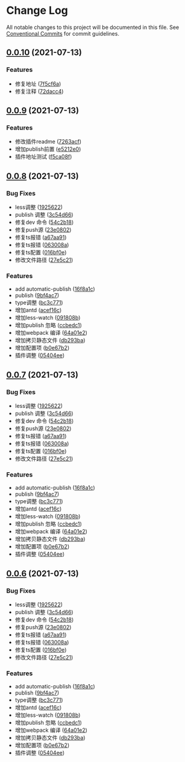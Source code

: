 # Change Log

All notable changes to this project will be documented in this file.
See [Conventional Commits](https://conventionalcommits.org) for commit guidelines.

## [0.0.10](https://github.com/xbcc123/xbc-monorep/compare/v0.0.9...v0.0.10) (2021-07-13)


### Features

* 修复地址 ([7f5cf6a](https://github.com/xbcc123/xbc-monorep/commit/7f5cf6a824ed15a6ee811a9e4f3ebce065c3afef))
* 修复注释 ([72dacc4](https://github.com/xbcc123/xbc-monorep/commit/72dacc4bc8b4a36b7c7da66be7bdfe5839b86766))





## [0.0.9](https://github.com/xbcc123/xbc-monorep/compare/v0.0.8...v0.0.9) (2021-07-13)


### Features

* 修改插件readme ([7263acf](https://github.com/xbcc123/xbc-monorep/commit/7263acfadbf910756dfca7f8af68f9645746994f))
* 增加publish前置 ([e5212e0](https://github.com/xbcc123/xbc-monorep/commit/e5212e00a5de71ccf397f4d47ef16b72c5c155a6))
* 插件地址测试 ([f5ca08f](https://github.com/xbcc123/xbc-monorep/commit/f5ca08f229673cfb7fd71dfdf07aa1748f67f0df))





## [0.0.8](https://github.com/xbcc123/xbc-monorep/compare/v0.0.5...v0.0.8) (2021-07-13)


### Bug Fixes

* less调整 ([1925622](https://github.com/xbcc123/xbc-monorep/commit/1925622e5b3e2b8bbf82a62e195247f6df7a3034))
* publish 调整 ([3c54d66](https://github.com/xbcc123/xbc-monorep/commit/3c54d6664ace87dbe509be4e878a09953d5bb420))
* 修复dev 命令 ([54c2b18](https://github.com/xbcc123/xbc-monorep/commit/54c2b18c59960e9cbb28a74dbebc62bb7aa8534b))
* 修复push源 ([23e0802](https://github.com/xbcc123/xbc-monorep/commit/23e0802d22ed9710b11e7b14353b7262d1e6ea0b))
* 修复ts报错 ([a67aa91](https://github.com/xbcc123/xbc-monorep/commit/a67aa91eb5b9a3898a0fce4131dfa83e30d728c9))
* 修复ts报错 ([063008a](https://github.com/xbcc123/xbc-monorep/commit/063008aff6ca4139bc536393c54dc8492dd855cf))
* 修复ts配置 ([016bf0e](https://github.com/xbcc123/xbc-monorep/commit/016bf0eb373e68e0fb4139d4844f3ccfdf038158))
* 修改文件路径 ([27e5c21](https://github.com/xbcc123/xbc-monorep/commit/27e5c21836307bf4e5221e7b4f7b9cf00db88df2))


### Features

* add  automatic-publish ([16f8a1c](https://github.com/xbcc123/xbc-monorep/commit/16f8a1cc8645ad79290470107bc23ec56972a2a8))
* publish ([9bf4ac7](https://github.com/xbcc123/xbc-monorep/commit/9bf4ac7aa19859465e7d90ace337a0d14ad2f742))
* type调整 ([bc3c771](https://github.com/xbcc123/xbc-monorep/commit/bc3c77198b95cb1d9a3da6cf2c0915f48345d476))
* 增加antd ([acef16c](https://github.com/xbcc123/xbc-monorep/commit/acef16c9894dd97f62d21ee6db5a0156458beb90))
* 增加less-watch ([091808b](https://github.com/xbcc123/xbc-monorep/commit/091808b6d489d042e32838ed321d0f4a4eb88e89))
* 增加publish 忽略 ([ccbedc1](https://github.com/xbcc123/xbc-monorep/commit/ccbedc1d31229b6d72dc79a3c48c8f88e065b8fd))
* 增加webpack 编译 ([64a01e2](https://github.com/xbcc123/xbc-monorep/commit/64a01e23f1b18885a85c877e8624e94bb27a95e4))
* 增加拷贝静态文件 ([db293ba](https://github.com/xbcc123/xbc-monorep/commit/db293baf2bf3bb8645ad4143911fccbe60efd32d))
* 增加配置项 ([b0e67b2](https://github.com/xbcc123/xbc-monorep/commit/b0e67b2ab5ac05c4a986577d48f0028fd703d77e))
* 插件调整 ([05404ee](https://github.com/xbcc123/xbc-monorep/commit/05404ee18e9d6d326268bc1e0a8adde1b04f581f))





## [0.0.7](https://github.com/xbcc123/xbc-monorep/compare/v0.0.5...v0.0.7) (2021-07-13)


### Bug Fixes

* less调整 ([1925622](https://github.com/xbcc123/xbc-monorep/commit/1925622e5b3e2b8bbf82a62e195247f6df7a3034))
* publish 调整 ([3c54d66](https://github.com/xbcc123/xbc-monorep/commit/3c54d6664ace87dbe509be4e878a09953d5bb420))
* 修复dev 命令 ([54c2b18](https://github.com/xbcc123/xbc-monorep/commit/54c2b18c59960e9cbb28a74dbebc62bb7aa8534b))
* 修复push源 ([23e0802](https://github.com/xbcc123/xbc-monorep/commit/23e0802d22ed9710b11e7b14353b7262d1e6ea0b))
* 修复ts报错 ([a67aa91](https://github.com/xbcc123/xbc-monorep/commit/a67aa91eb5b9a3898a0fce4131dfa83e30d728c9))
* 修复ts报错 ([063008a](https://github.com/xbcc123/xbc-monorep/commit/063008aff6ca4139bc536393c54dc8492dd855cf))
* 修复ts配置 ([016bf0e](https://github.com/xbcc123/xbc-monorep/commit/016bf0eb373e68e0fb4139d4844f3ccfdf038158))
* 修改文件路径 ([27e5c21](https://github.com/xbcc123/xbc-monorep/commit/27e5c21836307bf4e5221e7b4f7b9cf00db88df2))


### Features

* add  automatic-publish ([16f8a1c](https://github.com/xbcc123/xbc-monorep/commit/16f8a1cc8645ad79290470107bc23ec56972a2a8))
* publish ([9bf4ac7](https://github.com/xbcc123/xbc-monorep/commit/9bf4ac7aa19859465e7d90ace337a0d14ad2f742))
* type调整 ([bc3c771](https://github.com/xbcc123/xbc-monorep/commit/bc3c77198b95cb1d9a3da6cf2c0915f48345d476))
* 增加antd ([acef16c](https://github.com/xbcc123/xbc-monorep/commit/acef16c9894dd97f62d21ee6db5a0156458beb90))
* 增加less-watch ([091808b](https://github.com/xbcc123/xbc-monorep/commit/091808b6d489d042e32838ed321d0f4a4eb88e89))
* 增加publish 忽略 ([ccbedc1](https://github.com/xbcc123/xbc-monorep/commit/ccbedc1d31229b6d72dc79a3c48c8f88e065b8fd))
* 增加webpack 编译 ([64a01e2](https://github.com/xbcc123/xbc-monorep/commit/64a01e23f1b18885a85c877e8624e94bb27a95e4))
* 增加拷贝静态文件 ([db293ba](https://github.com/xbcc123/xbc-monorep/commit/db293baf2bf3bb8645ad4143911fccbe60efd32d))
* 增加配置项 ([b0e67b2](https://github.com/xbcc123/xbc-monorep/commit/b0e67b2ab5ac05c4a986577d48f0028fd703d77e))
* 插件调整 ([05404ee](https://github.com/xbcc123/xbc-monorep/commit/05404ee18e9d6d326268bc1e0a8adde1b04f581f))





## [0.0.6](https://github.com/xbcc123/xbc-monorep/compare/v0.0.5...v0.0.6) (2021-07-13)


### Bug Fixes

* less调整 ([1925622](https://github.com/xbcc123/xbc-monorep/commit/1925622e5b3e2b8bbf82a62e195247f6df7a3034))
* publish 调整 ([3c54d66](https://github.com/xbcc123/xbc-monorep/commit/3c54d6664ace87dbe509be4e878a09953d5bb420))
* 修复dev 命令 ([54c2b18](https://github.com/xbcc123/xbc-monorep/commit/54c2b18c59960e9cbb28a74dbebc62bb7aa8534b))
* 修复push源 ([23e0802](https://github.com/xbcc123/xbc-monorep/commit/23e0802d22ed9710b11e7b14353b7262d1e6ea0b))
* 修复ts报错 ([a67aa91](https://github.com/xbcc123/xbc-monorep/commit/a67aa91eb5b9a3898a0fce4131dfa83e30d728c9))
* 修复ts报错 ([063008a](https://github.com/xbcc123/xbc-monorep/commit/063008aff6ca4139bc536393c54dc8492dd855cf))
* 修复ts配置 ([016bf0e](https://github.com/xbcc123/xbc-monorep/commit/016bf0eb373e68e0fb4139d4844f3ccfdf038158))
* 修改文件路径 ([27e5c21](https://github.com/xbcc123/xbc-monorep/commit/27e5c21836307bf4e5221e7b4f7b9cf00db88df2))


### Features

* add  automatic-publish ([16f8a1c](https://github.com/xbcc123/xbc-monorep/commit/16f8a1cc8645ad79290470107bc23ec56972a2a8))
* publish ([9bf4ac7](https://github.com/xbcc123/xbc-monorep/commit/9bf4ac7aa19859465e7d90ace337a0d14ad2f742))
* type调整 ([bc3c771](https://github.com/xbcc123/xbc-monorep/commit/bc3c77198b95cb1d9a3da6cf2c0915f48345d476))
* 增加antd ([acef16c](https://github.com/xbcc123/xbc-monorep/commit/acef16c9894dd97f62d21ee6db5a0156458beb90))
* 增加less-watch ([091808b](https://github.com/xbcc123/xbc-monorep/commit/091808b6d489d042e32838ed321d0f4a4eb88e89))
* 增加publish 忽略 ([ccbedc1](https://github.com/xbcc123/xbc-monorep/commit/ccbedc1d31229b6d72dc79a3c48c8f88e065b8fd))
* 增加webpack 编译 ([64a01e2](https://github.com/xbcc123/xbc-monorep/commit/64a01e23f1b18885a85c877e8624e94bb27a95e4))
* 增加拷贝静态文件 ([db293ba](https://github.com/xbcc123/xbc-monorep/commit/db293baf2bf3bb8645ad4143911fccbe60efd32d))
* 增加配置项 ([b0e67b2](https://github.com/xbcc123/xbc-monorep/commit/b0e67b2ab5ac05c4a986577d48f0028fd703d77e))
* 插件调整 ([05404ee](https://github.com/xbcc123/xbc-monorep/commit/05404ee18e9d6d326268bc1e0a8adde1b04f581f))
